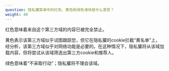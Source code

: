 ```yaml
---
question: 隐私獾菜单中的红色、黄色和绿色滑块是什么意思？
weight: 40
---
```


红色意味着来自这个第三方域的内容已被完全禁止。

黄色表示该第三方域似乎试图跟踪您，但它在隐私獾的cookie拦截“黄名单”上，经分析，该第三方域似乎对网络功能是必要的。在这种情况下，隐私獾将从该域加载内容，但将尝试从该域筛选出第三方cookie和推荐人。

绿色意味着“不采取行动”；隐私獾将不理会该域。
